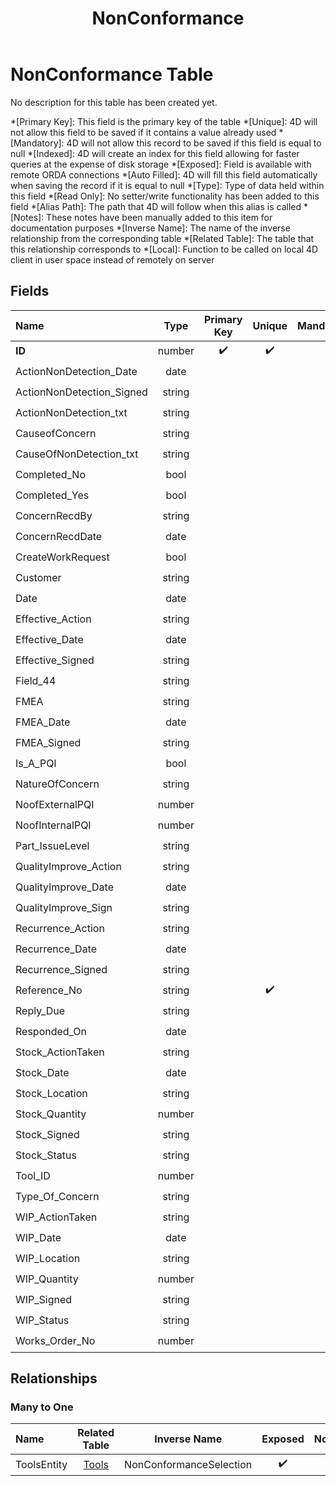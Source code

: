 ﻿---
layout: default
title: NonConformance
parent: Tables
---
# NonConformance Table
No description for this table has been created yet.

*[Primary Key]: This field is the primary key of the table
*[Unique]: 4D will not allow this field to be saved if it contains a value already used
*[Mandatory]: 4D will not allow this record to be saved if this field is equal to null
*[Indexed]: 4D will create an index for this field allowing for faster queries at the expense of disk storage
*[Exposed]: Field is available with remote ORDA connections
*[Auto Filled]: 4D will fill this field automatically when saving the record if it is equal to null
*[Type]: Type of data held within this field
*[Read Only]: No setter/write functionality has been added to this field
*[Alias Path]: The path that 4D will follow when this alias is called
*[Notes]: These notes have been manually added to this item for documentation purposes
*[Inverse Name]: The name of the inverse relationship from the corresponding table
*[Related Table]: The table that this relationship corresponds to
*[Local]: Function to be called on local 4D client in user space instead of remotely on server
## Fields

|Name|Type|Primary Key|Unique|Mandatory|Indexed|Exposed|Auto Filled|Notes|
|:---|:---:|:---:|:---:|:---:|:---:|:---:|:---:|:---:|
|**ID**|number|✔️|✔️||✔️|✔️|✔️||
|ActionNonDetection_Date|date|||||✔️|||
|ActionNonDetection_Signed|string|||||✔️|||
|ActionNonDetection_txt|string|||||✔️|||
|CauseofConcern|string|||||✔️|||
|CauseOfNonDetection_txt|string|||||✔️|||
|Completed_No|bool|||||✔️|||
|Completed_Yes|bool|||||✔️|||
|ConcernRecdBy|string|||||✔️|||
|ConcernRecdDate|date|||||✔️|||
|CreateWorkRequest|bool|||||✔️|||
|Customer|string|||||✔️|||
|Date|date|||||✔️|||
|Effective_Action|string|||||✔️|||
|Effective_Date|date|||||✔️|||
|Effective_Signed|string|||||✔️|||
|Field_44|string|||||✔️|||
|FMEA|string|||||✔️|||
|FMEA_Date|date|||||✔️|||
|FMEA_Signed|string|||||✔️|||
|Is_A_PQI|bool||||✔️|✔️|||
|NatureOfConcern|string|||||✔️|||
|NoofExternalPQI|number|||||✔️|||
|NoofInternalPQI|number|||||✔️|||
|Part_IssueLevel|string|||||✔️|||
|QualityImprove_Action|string|||||✔️|||
|QualityImprove_Date|date|||||✔️|||
|QualityImprove_Sign|string|||||✔️|||
|Recurrence_Action|string|||||✔️|||
|Recurrence_Date|date|||||✔️|||
|Recurrence_Signed|string|||||✔️|||
|Reference_No|string||✔️||✔️|✔️|||
|Reply_Due|string|||||✔️|||
|Responded_On|date|||||✔️|||
|Stock_ActionTaken|string|||||✔️|||
|Stock_Date|date|||||✔️|||
|Stock_Location|string|||||✔️|||
|Stock_Quantity|number|||||✔️|||
|Stock_Signed|string|||||✔️|||
|Stock_Status|string|||||✔️|||
|Tool_ID|number||||✔️|✔️|||
|Type_Of_Concern|string|||||✔️|||
|WIP_ActionTaken|string|||||✔️|||
|WIP_Date|date|||||✔️|||
|WIP_Location|string|||||✔️|||
|WIP_Quantity|number|||||✔️|||
|WIP_Signed|string|||||✔️|||
|WIP_Status|string|||||✔️|||
|Works_Order_No|number|||||✔️|||

## Relationships
### Many to One

|Name|Related Table|Inverse Name|Exposed|Notes|
|:---|:---:|:---:|:---:|:---:|
|ToolsEntity|[Tools](Tools.md)|NonConformanceSelection|✔️||